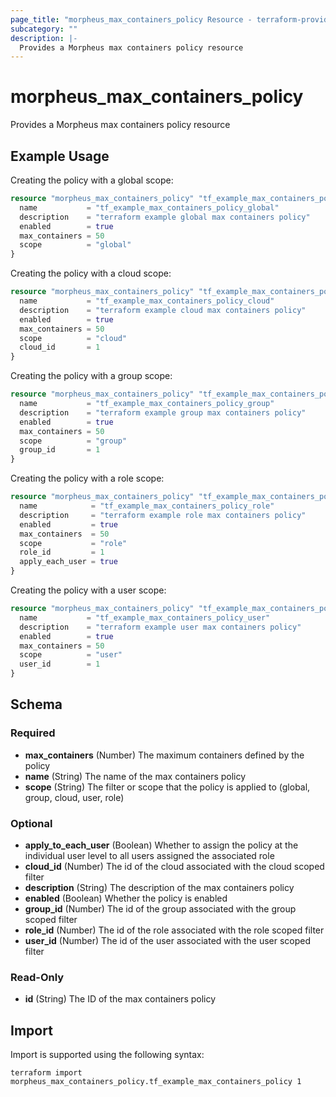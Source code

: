 ```yaml
---
page_title: "morpheus_max_containers_policy Resource - terraform-provider-morpheus"
subcategory: ""
description: |-
  Provides a Morpheus max containers policy resource
---
```


# morpheus_max_containers_policy

Provides a Morpheus max containers policy resource

## Example Usage

Creating the policy with a global scope:

```terraform
resource "morpheus_max_containers_policy" "tf_example_max_containers_policy_global" {
  name           = "tf_example_max_containers_policy_global"
  description    = "terraform example global max containers policy"
  enabled        = true
  max_containers = 50
  scope          = "global"
}
```

Creating the policy with a cloud scope:

```terraform
resource "morpheus_max_containers_policy" "tf_example_max_containers_policy_cloud" {
  name           = "tf_example_max_containers_policy_cloud"
  description    = "terraform example cloud max containers policy"
  enabled        = true
  max_containers = 50
  scope          = "cloud"
  cloud_id       = 1
}
```

Creating the policy with a group scope:

```terraform
resource "morpheus_max_containers_policy" "tf_example_max_containers_policy_group" {
  name           = "tf_example_max_containers_policy_group"
  description    = "terraform example group max containers policy"
  enabled        = true
  max_containers = 50
  scope          = "group"
  group_id       = 1
}
```

Creating the policy with a role scope:

```terraform
resource "morpheus_max_containers_policy" "tf_example_max_containers_policy_role" {
  name            = "tf_example_max_containers_policy_role"
  description     = "terraform example role max containers policy"
  enabled         = true
  max_containers  = 50
  scope           = "role"
  role_id         = 1
  apply_each_user = true
}
```

Creating the policy with a user scope:

```terraform
resource "morpheus_max_containers_policy" "tf_example_max_containers_policy_user" {
  name           = "tf_example_max_containers_policy_user"
  description    = "terraform example user max containers policy"
  enabled        = true
  max_containers = 50
  scope          = "user"
  user_id        = 1
}
```

<!-- schema generated by tfplugindocs -->
## Schema

### Required

- **max_containers** (Number) The maximum containers defined by the policy
- **name** (String) The name of the max containers policy
- **scope** (String) The filter or scope that the policy is applied to (global, group, cloud, user, role)

### Optional

- **apply_to_each_user** (Boolean) Whether to assign the policy at the individual user level to all users assigned the associated role
- **cloud_id** (Number) The id of the cloud associated with the cloud scoped filter
- **description** (String) The description of the max containers policy
- **enabled** (Boolean) Whether the policy is enabled
- **group_id** (Number) The id of the group associated with the group scoped filter
- **role_id** (Number) The id of the role associated with the role scoped filter
- **user_id** (Number) The id of the user associated with the user scoped filter

### Read-Only

- **id** (String) The ID of the max containers policy

## Import

Import is supported using the following syntax:

```shell
terraform import morpheus_max_containers_policy.tf_example_max_containers_policy 1
```
